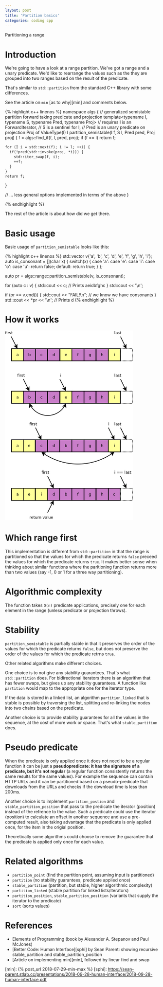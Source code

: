```yaml
---
layout: post
title: 'Partition basics'
categories: coding cpp
---
```


Partitioning a range


# Introduction

We're going to have a look at a range partition. We've got a range and a unary
predicate. We'd like to rearrange the values such as the they are grouped into
two ranges based on the result of the predicate.

That's similar to `std::partition` from the standard C++ library with some
differences.

See the article on `min` [as to why][min] and comments below.

{% highlight c++ linenos %}
namespace algs {
  // generalized semistable partition forward taking predicate and projection
  template<typename I, typename S, typename Pred, typename Proj>
  // requires I is an ForwardIterator,
  //   S is a sentinel for I,
  //   Pred is an unary predicate on projection Proj of ValueType(I)
  I partition_semistable(I f, S l, Pred pred, Proj proj) {
    f = algs::find_if(f, l, pred, proj);
    if (f == l) return f;

    for (I i = std::next(f); i != l; ++i) {
      if(!pred(std::invoke(proj, *i))) {
        std::iter_swap(f, i);
        ++f;
      }
    }
    return f;
  }

  // ... less general options implemented in terms of the above
}

{% endhighlight %}

The rest of the article is about how did we get there.


# Basic usage

Basic usage of `partition_semistable` looks like this:

{% highlight c++ linenos %}
  std::vector<char> v{'a', 'b', 'c', 'd', 'e', 'f', 'g', 'h', 'i'};
  auto is_consonant = [](char x) {
    switch(x) {
      case 'a': case 'e': case 'i': case 'o': case 'u': return false;
      default: return true;
    }
  };

  auto pr = algs::range::partition_semistable(v, is_consonant);

  for (auto c : v) {
    std::cout << c; // Prints aeidbfghc
  }
  std::cout << '\n';

  if (pr == v.end()) {
    std::cout << "FAIL!\n"; // we know we have consonants
  }
  std::cout << *pr << '\n'; // Prints d
{% endhighlight %}


# How it works

![Partition](/assets/2018-08-05-partition/01-partition.png)


# Which range first

This implementation is different from `std::partition` in that the range is
partitioned so that the values for which the predicate returns `false` preceed
the values for which the predicate returns `true`. It makes better sense when
thinking about similar functions where the paritioning function returns more
than two values (say -1, 0 or 1 for a three way partitioning).


# Algorithmic complexity

The function takes `O(n)` predicate applications, precisely one for each element in the
range (unless predicate or projection throws).


# Stability

`partition_semistable` is partially stable in that it preserves the order of the
values for which the predicate returns `false`, but does not preserve the order
of the values for which the predicate retrns `true`.

Other related algorithms make different choices.

One choice is to not give any stability guarantees. That's what
`std::partition` does. For bidirectional iterators there is an algorithm that
has fewer swaps, but gives up any stability guarantees. A function like
`partition` would map to the appropriate one for the iterator type.

If the data is stored in a linked list, an algorithm `partition_linked` that is
stable is possible by traversing the list, splitting and re-linking the nodes
into two chains based on the predicate.

Another choice is to provide stability guarantees for all the values in the
sequence, at the cost of more work or space. That's what `stable_partition` does.


# Pseudo predicate

When the predicate is only applied once it does not need to be a regular
function it can be just a **pseudopredicate: it has the signature of a
predicate, but it's not regular** (a regular function consistently returns the
same results for the same values). For example the sequence can contain HTTP
URLs and it can be partitioned based on a pseudo-predicate that downloads from
the URLs and checks if the download time is less than 200ms.

Another choice is to implement `partition_postion` and
`stable_partition_position` that pass to the predicate the iterator (position)
instead of the refrence to the value. Such a predicate could use the iterator
(position) to calculate an offset in another sequence and use a pre-computed
result, also taking advantage that the predicate is only applied once, for the
item in the origial position.

Theoretically some algorithms could choose to remove the guarantee that the
predicate is applied only once for each value.


# Related algorithms

- `partition_point` (find the partition point, assuming input is partitioned)
- `partition` (no stability guarantees, predicate applied once)
- `stable_partition` (partition, but stable, higher algorithmic complexity)
- `partition_linked` (stable partition for linked lists/iterators)
- `partition_position`, `stable_partition_position` (variants that supply the
  iterator to the predicate)
- `sort` (sorts values)


# References

- Elements of Programming (book by Alexander A. Stepanov and Paul McJones)
- [Better Code: Human Interface][sphi] by Sean Parent: showing recursive
  stable_partition and stable_partition_position
- [Article on implementing min][min], followed by linear find and swap

[min]:  {% post_url 2018-07-29-min-max %}
[sphi]: https://sean-parent.stlab.cc/presentations/2018-09-28-human-interface/2018-09-28-human-interface.pdf
